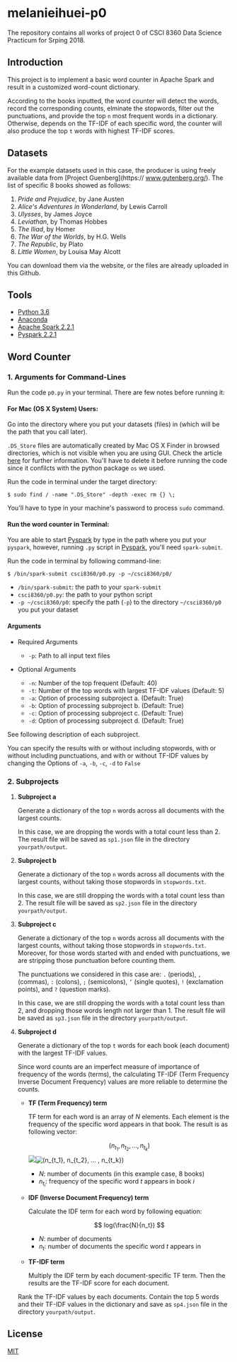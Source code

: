 # melanieihuei-p0

The repository contains all works of project 0 of CSCI 8360 Data Science Practicum for Srping 2018.

## Introduction

This project is to implement a basic word counter in Apache Spark and result in a customized word-count dictionary. 

According to the books inputted, the word counter will detect the words, record the corresponding counts, elminate the stopwords, filter out the punctuations, and provide the top `n` most frequent words in a dictionary. Otherwise, depends on the TF-IDF of each specific word, the counter will also produce the top `t` words with highest TF-IDF scores. 

## Datasets

For the example datasets used in this case, the producer is using freely available data from [Project Guenberg](https://
www.gutenberg.org/). The list of specific 8 books showed as follows:

  1. *Pride and Prejudice*, by Jane Austen
  2. *Alice's Adventures in Wonderland*, by Lewis Carroll
  3. *Ulysses*, by James Joyce
  4. *Leviathan*, by Thomas Hobbes
  5. *The Iliad*, by Homer
  6. *The War of the Worlds*, by H.G. Wells
  7. *The Republic*, by Plato
  8. *Little Women*, by Louisa May Alcott

You can download them via the website, or the files are already uploaded in this Github.

## Tools
- [Python 3.6](https://www.python.org/downloads/release/python-360/)
- [Anaconda](https://www.anaconda.com/)
- [Apache Spark 2.2.1](http://spark.apache.org/)
- [Pyspark 2.2.1](https://pypi.python.org/pypi/pyspark/2.2.1)

## Word Counter

### 1. Arguments for Command-Lines

Run the code `p0.py` in your terminal. There are few notes before running it:

#### For Mac (OS X System) Users:

Go into the directory where you put your datasets (files) in (which will be the path that you call later). 

`.DS_Store` files are automatically created by Mac OS X Finder in browsed directories, which is not visible when you are using GUI. Check the article [here](https://helpx.adobe.com/dreamweaver/kb/remove-ds-store-files-mac.html) for further information. You'll have to delete it before running the code since it confilcts with the python package `os` we used. 

Run the code in terminal under the target directory:

```
$ sudo find / -name ".DS_Store" -depth -exec rm {} \;
```

You'll have to type in your machine's password to process `sudo` command.

#### Run the word counter in Terminal:

You are able to start [Pyspark](https://pypi.python.org/pypi/pyspark/2.2.1) by type in the path where you put your `pyspark`, however, running `.py` script in [Pyspark](https://pypi.python.org/pypi/pyspark/2.2.1), you'll need `spark-submit`.

Run the code in terminal by following command-line:

```
$ /bin/spark-submit csci8360/p0.py -p ~/csci8360/p0/
```
 - `/bin/spark-submit`: the path to your `spark-submit`
 - `csci8360/p0.py`: the path to your python script
 - `-p ~/csci8360/p0`: specify the path (`-p`) to the directory `~/csci8360/p0` you put your dataset
 
#### Arguments

 * Required Arguments
    - `-p`: Path to all input text files
 
 * Optional Arguments
    - `-n`: Number of the top frequent (Default: 40)
    - `-t`: Number of the top words with largest TF-IDF values (Default: 5)
    - `-a`: Option of processing subproject a. (Default: True)
    - `-b`: Option of processing subproject b. (Default: True)
    - `-c`: Option of processing subproject c. (Default: True)
    - `-d`: Option of processing subproject d. (Default: True)

See following description of each subproject. 

You can specify the results with or without including stopwords, with or without including punctuations, and with or without TF-IDF values by changing the Options of `-a`, `-b`, `-c`, `-d` to `False`

### 2. Subprojects 
 
 1. **Subproject a**
    
    Generate a dictionary of the top `n` words across all documents with the largest counts. 
    
    In this case, we are dropping the words with a total count less than 2. The result file will be saved as `sp1.json` file in the directory `yourpath/output`.
    
 2. **Subproject b**
 
    Generate a dictionary of the top `n` words across all documents with the largest counts, without taking those stopwords in `stopwords.txt`. 
    
    In this case, we are still dropping the words with a total count less than 2. The result file will be saved as `sp2.json` file in the directory `yourpath/output`.
 
 3. **Subproject c**
 
    Generate a dictionary of the top `n` words across all documents with the largest counts, without taking those stopwords in `stopwords.txt`. Moreover, for those words started with and ended with punctuations, we are stripping those punctuation before counting them. 
    
    The punctuations we considered in this case are: `.` (periods), `,` (commas), `:` (colons), `;` (semicolons), `’` (single quotes), `!` (exclamation points), and `?` (question marks).
    
    In this case, we are still dropping the words with a total count less than 2, and dropping those words length not larger than 1. The result file will be saved as `sp3.json` file in the directory `yourpath/output`.
    
 4. **Subproject d**
 
    Generate a dictionary of the top `t` words for each book (each document) with the largest TF-IDF values. 
    
    Since word counts are an imperfect measure of importance of frequency of the words (terms), the calculating TF-IDF (Term Frequency Inverse Document Frequency) values are more reliable to determine the counts.
    
    - **TF (Term Frequency) term**
      
      TF term for each word is an array of $N$ elements. Each element is the frequency of the specific word appears in that book. The result is as following vector:
      
      $$
      (n_{t_1}, n_{t_2}, ... , n_{t_k})
      $$
      <img src="https://www.codecogs.com/eqnedit.php?latex=(n_{t_1},&space;n_{t_2},&space;...&space;,&space;n_{t_k})" target="_blank"><img src="https://latex.codecogs.com/gif.latex?(n_{t_1},&space;n_{t_2},&space;...&space;,&space;n_{t_k})" title="(n_{t_1}, n_{t_2}, ... , n_{t_k})" />
      
       * $N$: number of documents (in this example case, 8 books)
       * $n_{t_i}$: frequency of the specific word $t$ appears in book $i$
      
    - **IDF (Inverse Document Frequency) term**
      
      Calculate the IDF term for each word by following equation:
      
      $$
      log(\frac{N}{n_t})
      $$
    
       * $N$: number of documents
       * $n_t$: number of documents the specific word $t$ appears in 
    
    - **TF-IDF term**
    
      Multiply the IDF term by each document-specific TF term. Then the results are the TF-IDF score for each document.
      
    Rank the TF-IDF values by each documents. Contain the top 5 words and their TF-IDF values in the dictionary and save as `sp4.json` file in the directory `yourpath/output`.

## License

  [MIT](https://github.com/dsp-uga/melanieihuei-p0/blob/master/LICENSE)

